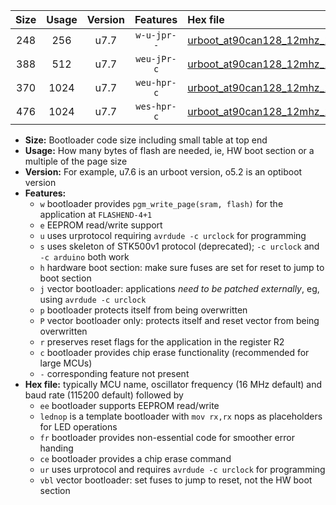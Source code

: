 |Size|Usage|Version|Features|Hex file|
|:-:|:-:|:-:|:-:|:--|
|248|256|u7.7|`w-u-jpr--`|[urboot_at90can128_12mhz_19200bps_lednop_ur_vbl.hex](https://raw.githubusercontent.com/stefanrueger/urboot.hex/main/mcus/at90can128/fcpu_12mhz/19200_bps/urboot_at90can128_12mhz_19200bps_lednop_ur_vbl.hex)|
|388|512|u7.7|`weu-jPr-c`|[urboot_at90can128_12mhz_19200bps_ee_lednop_fr_ce_ur_vbl.hex](https://raw.githubusercontent.com/stefanrueger/urboot.hex/main/mcus/at90can128/fcpu_12mhz/19200_bps/urboot_at90can128_12mhz_19200bps_ee_lednop_fr_ce_ur_vbl.hex)|
|370|1024|u7.7|`weu-hpr-c`|[urboot_at90can128_12mhz_19200bps_ee_lednop_fr_ce_ur.hex](https://raw.githubusercontent.com/stefanrueger/urboot.hex/main/mcus/at90can128/fcpu_12mhz/19200_bps/urboot_at90can128_12mhz_19200bps_ee_lednop_fr_ce_ur.hex)|
|476|1024|u7.7|`wes-hpr-c`|[urboot_at90can128_12mhz_19200bps_ee_lednop_fr_ce.hex](https://raw.githubusercontent.com/stefanrueger/urboot.hex/main/mcus/at90can128/fcpu_12mhz/19200_bps/urboot_at90can128_12mhz_19200bps_ee_lednop_fr_ce.hex)|

- **Size:** Bootloader code size including small table at top end
- **Usage:** How many bytes of flash are needed, ie, HW boot section or a multiple of the page size
- **Version:** For example, u7.6 is an urboot version, o5.2 is an optiboot version
- **Features:**
  + `w` bootloader provides `pgm_write_page(sram, flash)` for the application at `FLASHEND-4+1`
  + `e` EEPROM read/write support
  + `u` uses urprotocol requiring `avrdude -c urclock` for programming
  + `s` uses skeleton of STK500v1 protocol (deprecated); `-c urclock` and `-c arduino` both work
  + `h` hardware boot section: make sure fuses are set for reset to jump to boot section
  + `j` vector bootloader: applications *need to be patched externally*, eg, using `avrdude -c urclock`
  + `p` bootloader protects itself from being overwritten
  + `P` vector bootloader only: protects itself and reset vector from being overwritten
  + `r` preserves reset flags for the application in the register R2
  + `c` bootloader provides chip erase functionality (recommended for large MCUs)
  + `-` corresponding feature not present
- **Hex file:** typically MCU name, oscillator frequency (16 MHz default) and baud rate (115200 default) followed by
  + `ee` bootloader supports EEPROM read/write
  + `lednop` is a template bootloader with `mov rx,rx` nops as placeholders for LED operations
  + `fr` bootloader provides non-essential code for smoother error handing
  + `ce` bootloader provides a chip erase command
  + `ur` uses urprotocol and requires `avrdude -c urclock` for programming
  + `vbl` vector bootloader: set fuses to jump to reset, not the HW boot section
